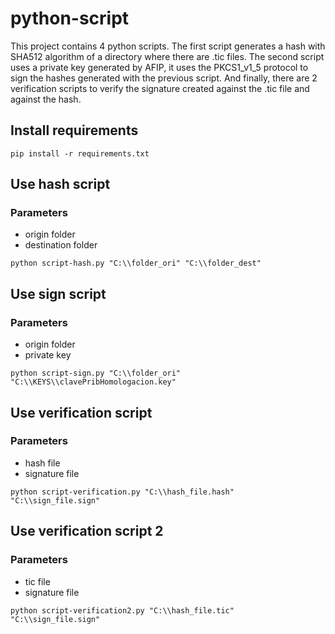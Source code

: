 # python-script

This project contains 4 python scripts.
The first script generates a hash with SHA512 algorithm of a directory where there are .tic files.
The second script uses a private key generated by AFIP, it uses the PKCS1_v1_5 protocol to sign the hashes generated with the previous script.
And finally, there are 2 verification scripts to verify the signature created against the .tic file and against the hash. 

## Install requirements

`pip install -r requirements.txt`

## Use hash script

### Parameters
- origin folder
- destination folder

`python script-hash.py "C:\\folder_ori" "C:\\folder_dest"`

## Use sign script

### Parameters
- origin folder
- private key

`python script-sign.py "C:\\folder_ori" "C:\\KEYS\\clavePribHomologacion.key"`

## Use verification script

### Parameters
- hash file
- signature file

`python script-verification.py "C:\\hash_file.hash" "C:\\sign_file.sign"`

## Use verification script 2

### Parameters
- tic file
- signature file

`python script-verification2.py "C:\\hash_file.tic" "C:\\sign_file.sign"`
